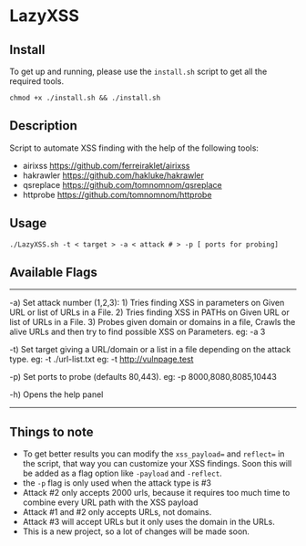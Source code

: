 # LazyXSS

## Install

To get up and running, please use the `install.sh` script to get all the required tools.

```
chmod +x ./install.sh && ./install.sh
```

## Description
Script to automate XSS finding with the help of the following tools:

* airixss
https://github.com/ferreiraklet/airixss
* hakrawler
https://github.com/hakluke/hakrawler
* qsreplace
https://github.com/tomnomnom/qsreplace
* httprobe
https://github.com/tomnomnom/httprobe


## Usage
~~~
./LazyXSS.sh -t < target > -a < attack # > -p [ ports for probing]
~~~

## Available Flags
-------------------------------------------------------------
  -a)	  Set attack number (1,2,3):
          1) Tries finding XSS in parameters on Given URL or list of URLs in a File.
          2) Tries finding XSS in PATHs on Given URL or list of URLs in a File.
          3) Probes given domain or domains in a file, Crawls the alive URLs and then try to find possible XSS on Parameters.
          eg: -a 3
        
        
  -t)     Set target giving a URL/domain or a list in a file depending on the attack type. 
 	  eg: -t ./url-list.txt
 	  eg: -t http://vulnpage.test
 	
 	
  -p)     Set ports to probe (defaults 80,443).
	  eg: -p 8000,8080,8085,10443

  -h)	  Opens the help panel

-----------------------------------------------------------------


## Things to note
* To get better results you can modify the `xss_payload=` and `reflect=` in the script, that way you can customize your XSS findings. Soon this will be added as a flag option like `-payload` and `-reflect`.
* the `-p` flag is only used when the attack type is #3
* Attack #2 only accepts 2000 urls, because it requires too much time to combine every URL path with the XSS payload
* Attack #1 and #2 only accepts URLs, not domains.
* Attack #3 will accept URLs but it only uses the domain in the URLs.
* This is a new project, so a lot of changes will be made soon.


